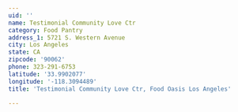 ```yaml
---
uid: ''
name: Testimonial Community Love Ctr
category: Food Pantry
address_1: 5721 S. Western Avenue
city: Los Angeles
state: CA
zipcode: '90062'
phone: 323-291-6753
latitude: '33.9902077'
longitude: '-118.3094489'
title: 'Testimonial Community Love Ctr, Food Oasis Los Angeles'

---
```


